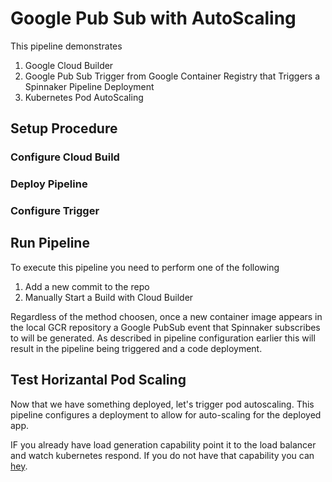 # Google Pub Sub with AutoScaling

This pipeline demonstrates

1. Google Cloud Builder
1. Google Pub Sub Trigger from Google Container Registry that Triggers a Spinnaker Pipeline Deployment
1. Kubernetes Pod AutoScaling 

## Setup Procedure

### Configure Cloud Build

### Deploy Pipeline

### Configure Trigger


## Run Pipeline

To execute this pipeline you need to perform one of the following
1. Add a new commit to the repo
1. Manually Start a Build with Cloud Builder

Regardless of the method choosen, once a new container image appears in the local GCR repository a Google PubSub event that Spinnaker subscribes to will be generated. As described in pipeline configuration earlier this will result in the pipeline being triggered and a code deployment.


## Test Horizantal Pod Scaling

Now that we have something deployed, let's trigger pod autoscaling. This pipeline configures a deployment to allow for auto-scaling for the deployed app. 

IF you already have load generation capability point it to the load balancer and watch kubernetes respond. If you do not have that capability you can [hey](https://github.com/rakyll/hey).

